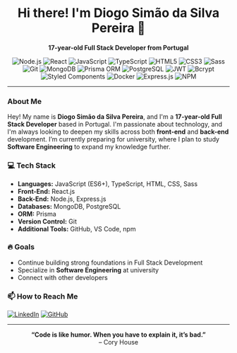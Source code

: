 <div align="center">
  <h1>Hi there! I'm Diogo Simão da Silva Pereira 👋</h1>
  <p>
    <strong>17-year-old Full Stack Developer from Portugal</strong>
  </p>
</div>

<div align="center">
  <img src="https://img.shields.io/badge/-Node.js-339933?style=for-the-badge&logo=nodedotjs&logoColor=white&label=" alt="Node.js"/>
  <img src="https://img.shields.io/badge/-React-61DAFB?style=for-the-badge&logo=react&logoColor=black&label=" alt="React"/>
  <img src="https://img.shields.io/badge/-JavaScript-F7DF1E?style=for-the-badge&logo=javascript&logoColor=black&label=" alt="JavaScript"/>
  <img src="https://img.shields.io/badge/-TypeScript-007ACC?style=for-the-badge&logo=typescript&logoColor=white&label=" alt="TypeScript"/>
  <img src="https://img.shields.io/badge/-HTML5-E34F26?style=for-the-badge&logo=html5&logoColor=white&label=" alt="HTML5"/>
  <img src="https://img.shields.io/badge/-CSS3-1572B6?style=for-the-badge&logo=css3&logoColor=white&label=" alt="CSS3"/>
  <img src="https://img.shields.io/badge/-Sass-CC6699?style=for-the-badge&logo=sass&logoColor=white&label=" alt="Sass"/>
  <img src="https://img.shields.io/badge/-Git-F05032?style=for-the-badge&logo=git&logoColor=white&label=" alt="Git"/>
  <img src="https://img.shields.io/badge/-MongoDB-47A248?style=for-the-badge&logo=mongodb&logoColor=white&label=" alt="MongoDB"/>
  <img src="https://img.shields.io/badge/-Prisma-2D3748?style=for-the-badge&logo=prisma&logoColor=white&label=" alt="Prisma ORM"/>
  <img src="https://img.shields.io/badge/-PostgreSQL-4169E1?style=for-the-badge&logo=postgresql&logoColor=white&label=" alt="PostgreSQL"/>
  <img src="https://img.shields.io/badge/-JWT-000000?style=for-the-badge&logo=jsonwebtokens&logoColor=white&label=" alt="JWT"/>
  <img src="https://img.shields.io/badge/-Bcrypt-00599C?style=for-the-badge&logo=gnubash&logoColor=white&label=" alt="Bcrypt"/>
  <img src="https://img.shields.io/badge/-Styled_Components-DB7093?style=for-the-badge&logo=styled-components&logoColor=white&label=" alt="Styled Components"/>
  <img src="https://img.shields.io/badge/-Docker-2496ED?style=for-the-badge&logo=docker&logoColor=white&label=" alt="Docker"/>
  <img src="https://img.shields.io/badge/-Express.js-404d59?style=for-the-badge&logo=express&logoColor=61DAFB&label=" alt="Express.js"/>
  <img src="https://img.shields.io/badge/-NPM-CB3837?style=for-the-badge&logo=npm&logoColor=white&label=" alt="NPM"/>
</div>

---

### About Me

Hey! My name is **Diogo Simão da Silva Pereira**, and I'm a **17-year-old Full Stack Developer** based in Portugal. I'm passionate about technology, and I'm always looking to deepen my skills across both **front-end** and **back-end** development. I’m currently preparing for university, where I plan to study **Software Engineering** to expand my knowledge further.

### 💻 Tech Stack

- **Languages:** JavaScript (ES6+), TypeScript, HTML, CSS, Sass
- **Front-End:** React.js
- **Back-End:** Node.js, Express.js
- **Databases:** MongoDB, PostgreSQL
- **ORM:** Prisma
- **Version Control:** Git
- **Additional Tools:** GitHub, VS Code, npm

### 🔥 Goals

- Continue building strong foundations in Full Stack Development
- Specialize in **Software Engineering** at university
- Connect with other developers

### 📫 How to Reach Me

[![LinkedIn](https://img.shields.io/badge/LinkedIn-0A66C2?style=for-the-badge&logo=linkedin&logoColor=white)](https://linkedin.com/in/diogosimaosilva)
[![GitHub](https://img.shields.io/badge/GitHub-181717?style=for-the-badge&logo=github&logoColor=white)](https://github.com/DiogoSimaoPT)

---

<div align="center">
  <strong>“Code is like humor. When you have to explain it, it’s bad.”</strong>
  <br>– Cory House
</div>
